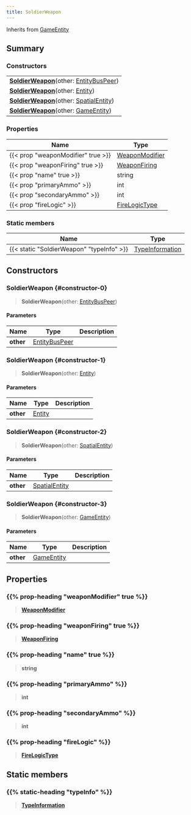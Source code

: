 ```yaml
---
title: SoldierWeapon
---
```


Inherits from [GameEntity](/vext/ref/server/type/gameentity)

## Summary

### Constructors

|  |
| --- |
| **[SoldierWeapon](#constructor-0)**(other: [EntityBusPeer](/vext/ref/shared/type/entitybuspeer)) |
| **[SoldierWeapon](#constructor-1)**(other: [Entity](/vext/ref/shared/type/entity)) |
| **[SoldierWeapon](#constructor-2)**(other: [SpatialEntity](/vext/ref/shared/type/spatialentity)) |
| **[SoldierWeapon](#constructor-3)**(other: [GameEntity](/vext/ref/server/type/gameentity)) |

### Properties

| Name | Type |
| ---- | ---- |
| {{< prop "weaponModifier" true >}} | [WeaponModifier](/vext/ref/fb/weaponmodifier) |
| {{< prop "weaponFiring" true >}} | [WeaponFiring](/vext/ref/shared/type/weaponfiring) |
| {{< prop "name" true >}} | string |
| {{< prop "primaryAmmo" >}} | int |
| {{< prop "secondaryAmmo" >}} | int |
| {{< prop "fireLogic" >}} | [FireLogicType](/vext/ref/fb/firelogictype) |

### Static members

| Name | Type |
| ---- | ---- |
| {{< static "SoldierWeapon" "typeInfo" >}} | [TypeInformation](/vext/ref/shared/type/typeinformation) |

## Constructors

### SoldierWeapon {#constructor-0}

> **SoldierWeapon**(other: [EntityBusPeer](/vext/ref/shared/type/entitybuspeer))

#### Parameters

| Name | Type | Description |
| ---- | ---- | ----------- |
| **other** | [EntityBusPeer](/vext/ref/shared/type/entitybuspeer) |  |

### SoldierWeapon {#constructor-1}

> **SoldierWeapon**(other: [Entity](/vext/ref/shared/type/entity))

#### Parameters

| Name | Type | Description |
| ---- | ---- | ----------- |
| **other** | [Entity](/vext/ref/shared/type/entity) |  |

### SoldierWeapon {#constructor-2}

> **SoldierWeapon**(other: [SpatialEntity](/vext/ref/shared/type/spatialentity))

#### Parameters

| Name | Type | Description |
| ---- | ---- | ----------- |
| **other** | [SpatialEntity](/vext/ref/shared/type/spatialentity) |  |

### SoldierWeapon {#constructor-3}

> **SoldierWeapon**(other: [GameEntity](/vext/ref/server/type/gameentity))

#### Parameters

| Name | Type | Description |
| ---- | ---- | ----------- |
| **other** | [GameEntity](/vext/ref/server/type/gameentity) |  |

## Properties

### {{% prop-heading "weaponModifier" true %}}

> **[WeaponModifier](/vext/ref/fb/weaponmodifier)**

### {{% prop-heading "weaponFiring" true %}}

> **[WeaponFiring](/vext/ref/shared/type/weaponfiring)**

### {{% prop-heading "name" true %}}

> **string**

### {{% prop-heading "primaryAmmo" %}}

> **int**

### {{% prop-heading "secondaryAmmo" %}}

> **int**

### {{% prop-heading "fireLogic" %}}

> **[FireLogicType](/vext/ref/fb/firelogictype)**

## Static members

### {{% static-heading "typeInfo" %}}

> **[TypeInformation](/vext/ref/shared/type/typeinformation)**


